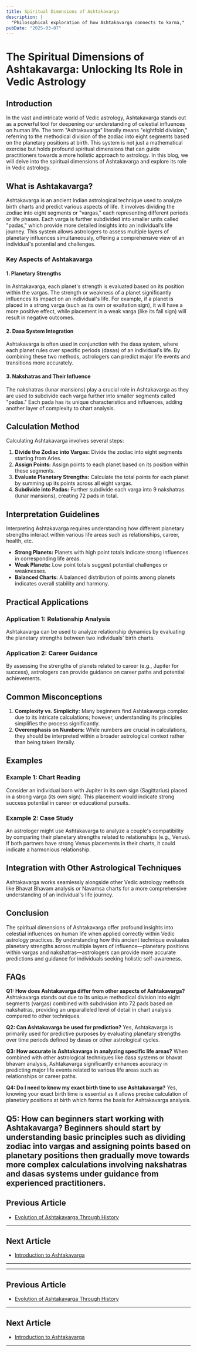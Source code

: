 ```yaml
---
title: Spiritual Dimensions of Ashtakavarga
description: |
  "Philosophical exploration of how Ashtakavarga connects to karma,"
pubDate: "2025-03-07"
---
```


# The Spiritual Dimensions of Ashtakavarga: Unlocking Its Role in Vedic Astrology

## Introduction

In the vast and intricate world of Vedic astrology, Ashtakavarga stands out as a powerful tool for deepening our understanding of celestial influences on human life. The term "Ashtakavarga" literally means "eightfold division," referring to the methodical division of the zodiac into eight segments based on the planetary positions at birth. This system is not just a mathematical exercise but holds profound spiritual dimensions that can guide practitioners towards a more holistic approach to astrology. In this blog, we will delve into the spiritual dimensions of Ashtakavarga and explore its role in Vedic astrology.

## What is Ashtakavarga?

Ashtakavarga is an ancient Indian astrological technique used to analyze birth charts and predict various aspects of life. It involves dividing the zodiac into eight segments or "vargas," each representing different periods or life phases. Each varga is further subdivided into smaller units called "padas," which provide more detailed insights into an individual's life journey. This system allows astrologers to assess multiple layers of planetary influences simultaneously, offering a comprehensive view of an individual's potential and challenges.

### Key Aspects of Ashtakavarga

#### 1. **Planetary Strengths**
In Ashtakavarga, each planet's strength is evaluated based on its position within the vargas. The strength or weakness of a planet significantly influences its impact on an individual's life. For example, if a planet is placed in a strong varga (such as its own or exaltation sign), it will have a more positive effect, while placement in a weak varga (like its fall sign) will result in negative outcomes.

#### 2. **Dasa System Integration**
Ashtakavarga is often used in conjunction with the dasa system, where each planet rules over specific periods (dasas) of an individual's life. By combining these two methods, astrologers can predict major life events and transitions more accurately.

#### 3. **Nakshatras and Their Influence**
The nakshatras (lunar mansions) play a crucial role in Ashtakavarga as they are used to subdivide each varga further into smaller segments called "padas." Each pada has its unique characteristics and influences, adding another layer of complexity to chart analysis.

## Calculation Method

Calculating Ashtakavarga involves several steps:

1. **Divide the Zodiac into Vargas:** Divide the zodiac into eight segments starting from Aries.
2. **Assign Points:** Assign points to each planet based on its position within these segments.
3. **Evaluate Planetary Strengths:** Calculate the total points for each planet by summing up its points across all eight vargas.
4. **Subdivide into Padas:** Further subdivide each varga into 9 nakshatras (lunar mansions), creating 72 pads in total.

## Interpretation Guidelines

Interpreting Ashtakavarga requires understanding how different planetary strengths interact within various life areas such as relationships, career, health, etc.

- **Strong Planets:** Planets with high point totals indicate strong influences in corresponding life areas.
- **Weak Planets:** Low point totals suggest potential challenges or weaknesses.
- **Balanced Charts:** A balanced distribution of points among planets indicates overall stability and harmony.

## Practical Applications

### Application 1: Relationship Analysis
Ashtakavarga can be used to analyze relationship dynamics by evaluating the planetary strengths between two individuals' birth charts.

### Application 2: Career Guidance
By assessing the strengths of planets related to career (e.g., Jupiter for success), astrologers can provide guidance on career paths and potential achievements.

## Common Misconceptions

1. **Complexity vs. Simplicity:** Many beginners find Ashtakavarga complex due to its intricate calculations; however, understanding its principles simplifies the process significantly.
2. **Overemphasis on Numbers:** While numbers are crucial in calculations, they should be interpreted within a broader astrological context rather than being taken literally.

## Examples

### Example 1: Chart Reading
Consider an individual born with Jupiter in its own sign (Sagittarius) placed in a strong varga (its own sign). This placement would indicate strong success potential in career or educational pursuits.

### Example 2: Case Study
An astrologer might use Ashtakavarga to analyze a couple's compatibility by comparing their planetary strengths related to relationships (e.g., Venus). If both partners have strong Venus placements in their charts, it could indicate a harmonious relationship.

## Integration with Other Astrological Techniques

Ashtakavarga works seamlessly alongside other Vedic astrology methods like Bhavat Bhavam analysis or Navamsa charts for a more comprehensive understanding of an individual's life journey.

## Conclusion

The spiritual dimensions of Ashtakavarga offer profound insights into celestial influences on human life when applied correctly within Vedic astrology practices. By understanding how this ancient technique evaluates planetary strengths across multiple layers of influence—planetary positions within vargas and nakshatras—astrologers can provide more accurate predictions and guidance for individuals seeking holistic self-awareness.

## FAQs

**Q1: How does Ashtakavarga differ from other aspects of Ashtakavarga?**
Ashtakavarga stands out due to its unique methodical division into eight segments (vargas) combined with subdivision into 72 pads based on nakshatras, providing an unparalleled level of detail in chart analysis compared to other techniques.

**Q2: Can Ashtakavarga be used for prediction?**
Yes, Ashtakavarga is primarily used for predictive purposes by evaluating planetary strengths over time periods defined by dasas or other astrological cycles.

**Q3: How accurate is Ashtakavarga in analyzing specific life areas?**
When combined with other astrological techniques like dasa systems or bhavat bhavam analysis, Ashtakavarga significantly enhances accuracy in predicting major life events related to various life areas such as relationships or career paths.

**Q4: Do I need to know my exact birth time to use Ashtakavarga?**
Yes, knowing your exact birth time is essential as it allows precise calculation of planetary positions at birth which forms the basis for Ashtakavarga analysis.

**Q5: How can beginners start working with Ashtakavarga?**
Beginners should start by understanding basic principles such as dividing zodiac into vargas and assigning points based on planetary positions then gradually move towards more complex calculations involving nakshatras and dasas systems under guidance from experienced practitioners.
---

## Previous Article
- [Evolution of Ashtakavarga Through History](170603_Evolution_of_Ashtakavarga_Through_History.md)

---

## Next Article
- [Introduction to Ashtakavarga](170101_Introduction_to_Ashtakavarga.md)

---
---

## Previous Article
- [Evolution of Ashtakavarga Through History](170603_Evolution_of_Ashtakavarga_Through_History.md)

---

## Next Article
- [Introduction to Ashtakavarga](170101_Introduction_to_Ashtakavarga.md)

---
